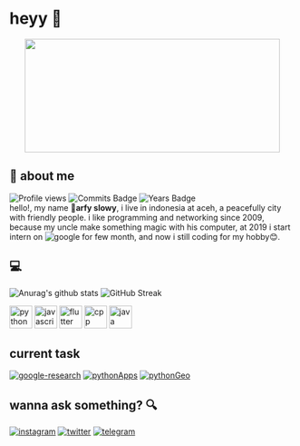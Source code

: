 # heyy :wave:
<p align="center">
  <img src="https://i.pinimg.com/originals/0c/6a/87/0c6a8788d5a21cb84faec253ab0c8804.gif" height="200" width="450"/>
</p>



## :boy: about me 
![Profile views](https://gpvc.arturio.dev/slowy07) ![Commits Badge](https://badges.pufler.dev/commits/monthly/slowy07) ![Years Badge](https://badges.pufler.dev/years/slowy07)\
hello!, my name :boy:**arfy slowy**, i live in indonesia at aceh, a peacefully city with friendly people. i like programming and networking since 2009, because my uncle make something magic with his computer, at 2019 i start intern on ![google](https://icon-icons.com/icons2/836/PNG/32/Google_icon-icons.com_66793.png=12x12) for few month, and now i still coding for my hobby:blush:.

## :computer:
![Anurag's github stats](https://github-readme-stats.vercel.app/api?username=slowy07&show_icons=true&theme=bear)
![GitHub Streak](https://github-readme-streak-stats.herokuapp.com/?user=slowy07&theme=tokyonight)

<p align="left">
  <img src="https://cdn.icon-icons.com/icons2/112/PNG/512/python_18894.png" width="40" height="40"alt="python">
  <img src="https://cdn.icon-icons.com/icons2/2108/PNG/512/javascript_icon_130900.png" width="40" height="40" alt="javascript">
  <img src="https://cdn.icon-icons.com/icons2/2107/PNG/512/file_type_flutter_icon_130599.png" width="40" height="40" alt="flutter">
  <img src="https://cdn.icon-icons.com/icons2/2107/PNG/512/file_type_cpp_icon_130670.png" width="40" height="40" alt="cpp">
  <img src="https://cdn.icon-icons.com/icons2/159/PNG/256/java_22523.png" width="40" height="40" alt="java">
</p>

## current task
[![google-research](https://img.shields.io/badge/gResearch-f39c12?style=for-the-badge&logo=jupyter&logoColor=white)](https://github.com/google-research/google-research)
[![pythonApps](https://img.shields.io/badge/allpython-2ecc71?style=for-the-badge&logo=Python&logoColor=white)](https://github.com/slowy07/pythonApps)
[![pythonGeo](https://img.shields.io/badge/cppchallenge-2ecc71?style=for-the-badge&logo=c%2B%2B&logoColor=white)](https://github.com/slowy07/cppLesson)

## wanna ask something? :mag:
[![instagram](https://img.shields.io/badge/Instagram-E4405F?style=for-the-badge&logo=instagram&logoColor=white)](https://www.instagram.com/arfy.slowy)
[![twitter](https://img.shields.io/badge/Twitter-1DA1F2?style=for-the-badge&logo=twitter&logoColor=white)](https://www.twitter.com/arfyslowy1)
[![telegram](https://img.shields.io/badge/Telegram-2CA5E0?style=for-the-badge&logo=telegram&logoColor=white)](https://www.telegram.me/arfyslowy)
